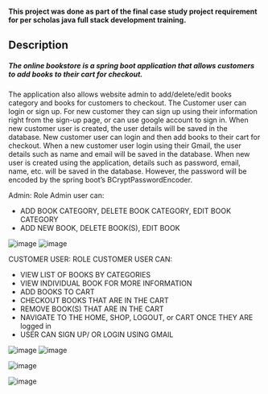 #### This project was done as part of the final case study project requirement for per scholas java full stack development training. 
## Description 
##### The online bookstore is a spring boot application that allows customers to add books to their cart for checkout. 
The application also allows website admin to add/delete/edit books category and books for customers to checkout. 
The Customer user can login or sign up. For new customer they can sign up using their information right from the sign-up page, or can use google account to sign in. When new customer user is created, the user details will be saved in the database. New customer user can login and then add books to their cart for checkout. When a new customer user login using their Gmail, the user details such as name and email will be saved in the database. When new user is created using the application, details such as password, email, name, etc.  will be saved in the database. However, the password will be encoded by the spring boot’s BCryptPasswordEncoder. 

Admin: Role
Admin user can: 
-	ADD BOOK CATEGORY, DELETE BOOK CATEGORY, EDIT BOOK CATEGORY
-	ADD NEW BOOK, DELETE BOOK(S), EDIT BOOK

![image](https://user-images.githubusercontent.com/81042610/123123674-de042e00-d3fb-11eb-86aa-f21bad4f050d.png)
![image](https://user-images.githubusercontent.com/81042610/123123316-98dffc00-d3fb-11eb-89f1-0f80543fbad4.png)

CUSTOMER USER: ROLE
CUSTOMER USER CAN:
-	VIEW LIST OF BOOKS BY CATEGORIES 
-	VIEW INDIVIDUAL BOOK FOR MORE INFORMATION
-	ADD BOOKS TO CART
-	CHECKOUT BOOKS THAT ARE IN THE CART
-	REMOVE BOOK(S) THAT ARE IN THE CART
-	NAVIGATE TO THE HOME, SHOP, LOGOUT, or CART ONCE THEY ARE logged in 
-	USER CAN SIGN UP/ OR LOGIN USING GMAIL

![image](https://user-images.githubusercontent.com/81042610/123125532-70f19800-d3fd-11eb-9bd3-ca7d65d45414.png)
![image](https://user-images.githubusercontent.com/81042610/123125552-74851f00-d3fd-11eb-82ac-9b0dade8581a.png)


![image](https://user-images.githubusercontent.com/81042610/123125855-c0d05f00-d3fd-11eb-9c0b-a54a1123a4bb.png)

![image](https://user-images.githubusercontent.com/81042610/123126089-f5441b00-d3fd-11eb-89bb-b37c312b506d.png)

 









